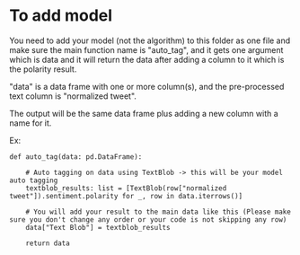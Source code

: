# To add model

You need to add your model (not the algorithm) to this folder as one file and make sure the main function name is "auto_tag", and it gets one argument which is data and it will return the data after adding a column to it which is the polarity result.

"data" is a data frame with one or more column(s), and the pre-processed text column is "normalized tweet".

The output will be the same data frame plus adding a new column with a name for it.

Ex:

```
def auto_tag(data: pd.DataFrame):

    # Auto tagging on data using TextBlob -> this will be your model auto tagging
    textblob_results: list = [TextBlob(row["normalized tweet"]).sentiment.polarity for _, row in data.iterrows()]

    # You will add your result to the main data like this (Please make sure you don't change any order or your code is not skipping any row)
    data["Text Blob"] = textblob_results

    return data
```
